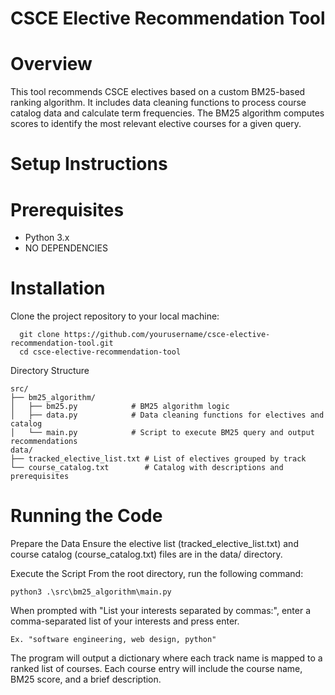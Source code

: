 # CSCE Elective Recommendation Tool

# Overview
This tool recommends CSCE electives based on a custom BM25-based ranking algorithm. It includes data cleaning functions to process course catalog data and calculate term frequencies. The BM25 algorithm computes scores to   identify the most relevant elective courses for a given query.

# Setup Instructions

# Prerequisites    
- Python 3.x
- NO DEPENDENCIES

# Installation
Clone the project repository to your local machine:

      git clone https://github.com/yourusername/csce-elective-recommendation-tool.git
      cd csce-elective-recommendation-tool

Directory Structure
    
    src/
    ├── bm25_algorithm/
    │   ├── bm25.py            # BM25 algorithm logic
    │   ├── data.py            # Data cleaning functions for electives and catalog
    │   └── main.py            # Script to execute BM25 query and output recommendations
    data/
    ├── tracked_elective_list.txt # List of electives grouped by track
    └── course_catalog.txt        # Catalog with descriptions and prerequisites
    
# Running the Code
Prepare the Data
    Ensure the elective list (tracked_elective_list.txt) and course catalog (course_catalog.txt) files are in the data/ directory.

Execute the Script
    From the root directory, run the following command:   
    
    python3 .\src\bm25_algorithm\main.py

   When prompted with "List your interests separated by commas:", enter a comma-separated list of your interests and press enter.

    Ex. "software engineering, web design, python"
    
   The program will output a dictionary where each track name is mapped to a ranked list of courses. Each course entry will include the course name, BM25 score, and a brief description.
